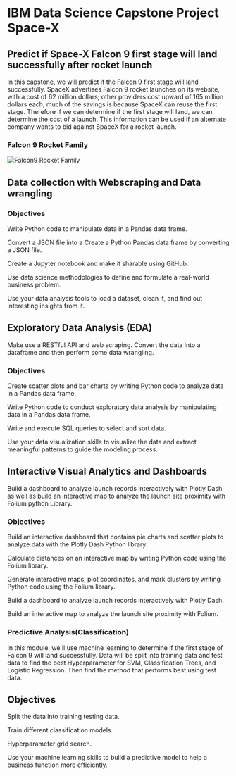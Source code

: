 # IBM Data Science Capstone Project Space-X
## Predict if Space-X Falcon 9 first stage will land successfully after rocket launch

In this capstone, we will predict if the Falcon 9 first stage will land successfully. SpaceX advertises Falcon 9 rocket launches on its website, with a cost of 62 million dollars; other providers cost upward of 165 million dollars each, much of the savings is because SpaceX can reuse the first stage. Therefore if we can determine if the first stage will land, we can determine the cost of a launch. This information can be used if an alternate company wants to bid against SpaceX for a rocket launch.

### Falcon 9 Rocket Family
<img src="https://github.com/Arnab-11/IBM-Data-Science-Capstone-Project-Space-X/blob/main/1024px-Falcon9_rocket_family.svg.png" alt="Falcon9 Rocket Family">

## Data collection with Webscraping and Data wrangling
### Objectives
Write Python code to manipulate data in a Pandas data frame.

Convert a JSON file into a Create a Python Pandas data frame by converting a JSON file.

Create a Jupyter notebook and make it sharable using GitHub.

Use data science methodologies to define and formulate a real-world business problem.

Use your data analysis tools to load a dataset, clean it, and find out interesting insights from it.

## Exploratory Data Analysis (EDA)
Make use a RESTful API and web scraping. Convert the data into a dataframe and then perform some data wrangling.

### Objectives
Create scatter plots and bar charts by writing Python code to analyze data in a Pandas data frame.

Write Python code to conduct exploratory data analysis by manipulating data in a Pandas data frame.

Write and execute SQL queries to select and sort data.

Use your data visualization skills to visualize the data and extract meaningful patterns to guide the modeling process.

## Interactive Visual Analytics and Dashboards
Build a dashboard to analyze launch records interactively with Plotly Dash as well as build an interactive map to analyze the launch site proximity with Folium python Library.

### Objectives
Build an interactive dashboard that contains pie charts and scatter plots to analyze data with the Plotly Dash Python library.

Calculate distances on an interactive map by writing Python code using the Folium library.

Generate interactive maps, plot coordinates, and mark clusters by writing Python code using the Folium library.

Build a dashboard to analyze launch records interactively with Plotly Dash.

Build an interactive map to analyze the launch site proximity with Folium.

### Predictive Analysis(Classification)
In this module, we'll use machine learning to determine if the first stage of Falcon 9 will land successfully. Data will be split into training data and test data to find the best Hyperparameter for SVM, Classification Trees, and Logistic Regression. Then find the method that performs best using test data.

## Objectives
Split the data into training testing data.

Train different classification models.

Hyperparameter grid search.

Use your machine learning skills to build a predictive model to help a business function more efficiently.
